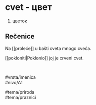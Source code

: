 # cvet - цвет

1. цветок  

## Rečenice

Na [[proleće]] u bašti cveta mnogo cveća.  

[[pokloniti|Poklonio]] joj je crveni cvet.  

<br>

#vrsta/imenica  
#nivo/A1  

#tema/priroda  
#tema/praznici  
